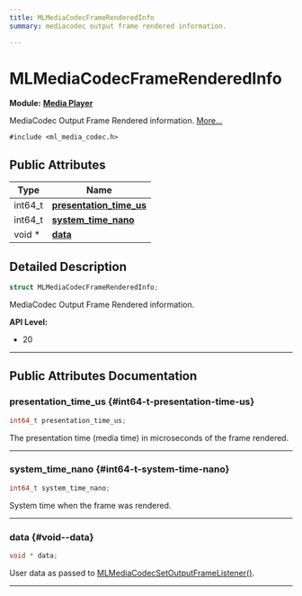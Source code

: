 ```yaml
---
title: MLMediaCodecFrameRenderedInfo
summary: mediacodec output frame rendered information. 

---
```


# MLMediaCodecFrameRenderedInfo

**Module:** **[Media Player](/api-ref/api/Modules/group___media_player/group___media_player.md)**



MediaCodec Output Frame Rendered information.  [More...](#detailed-description)


`#include <ml_media_codec.h>`

## Public Attributes

| Type           | Name           |
| -------------- | -------------- |
| int64_t | **[presentation_time_us](/api-ref/api/Modules/group___media_player/struct_m_l_media_codec_frame_rendered_info.md#int64-t-presentation-time-us)**  |
| int64_t | **[system_time_nano](/api-ref/api/Modules/group___media_player/struct_m_l_media_codec_frame_rendered_info.md#int64-t-system-time-nano)**  |
| void * | **[data](/api-ref/api/Modules/group___media_player/struct_m_l_media_codec_frame_rendered_info.md#void--data)**  |

## Detailed Description

```cpp
struct MLMediaCodecFrameRenderedInfo;
```

MediaCodec Output Frame Rendered information. 




**API Level:**
  * 20 




-----------
## Public Attributes Documentation

### presentation_time_us {#int64-t-presentation-time-us}

```cpp
int64_t presentation_time_us;
```


The presentation time (media time) in microseconds of the frame rendered. 





-----------

### system_time_nano {#int64-t-system-time-nano}

```cpp
int64_t system_time_nano;
```


System time when the frame was rendered. 





-----------

### data {#void--data}

```cpp
void * data;
```


User data as passed to [MLMediaCodecSetOutputFrameListener()](/api-ref/api/Modules/group___media_player/group___media_player.md#mlresult-mlmediacodecsetoutputframelistener). 





-----------

